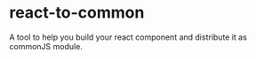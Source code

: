 # react-to-common
A tool to help you build your react component and distribute it as commonJS module.
